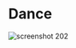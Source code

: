 # Dance
![screenshot 202](https://user-images.githubusercontent.com/35476619/52510538-f3c57f80-2bc1-11e9-8612-69206edb0b14.png)
